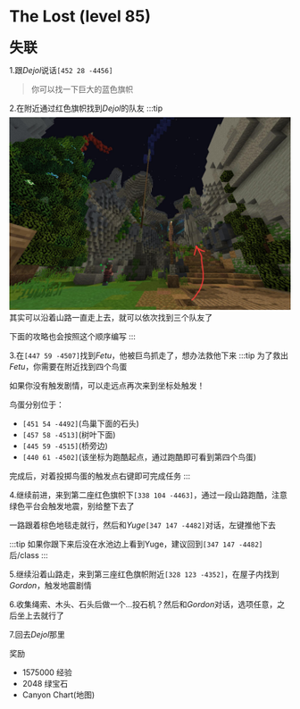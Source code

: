 # The Lost (level 85)
<span style="font-size: 25px;">**失联**</span>

1.跟*Dejol*说话`[452 28 -4456]`
>你可以找一下巨大的蓝色旗帜

2.在附近通过红色旗帜找到*Dejol*的队友
:::tip
![](/assets/img/lvl85-1.jpg)
其实可以沿着山路一直走上去，就可以依次找到三个队友了

下面的攻略也会按照这个顺序编写
:::

3.在`[447 59 -4507]`找到*Fetu*，他被巨鸟抓走了，想办法救他下来
:::tip
为了救出*Fetu*，你需要在附近找到四个鸟蛋

如果你没有触发剧情，可以走远点再次来到坐标处触发！

鸟蛋分别位于：
+ `[451 54 -4492]`(鸟巢下面的石头)
+ `[457 58 -4513]`(树叶下面)
+ `[445 59 -4515]`(桥旁边)
+ `[440 61 -4502]`(该坐标为跑酷起点，通过跑酷即可看到第四个鸟蛋)

完成后，对着投掷鸟蛋的触发点右键即可完成任务
:::

4.继续前进，来到第二座红色旗帜下`[338 104 -4463]`，通过一段山路跑酷，注意绿色平台会触发地震，别给整下去了

一路跟着棕色地毯走就行，然后和*Yuge*`[347 147 -4482]`对话，左键推他下去

:::tip
如果你跟下来后没在水池边上看到Yuge，建议回到`[347 147 -4482]`后/class
:::

5.继续沿着山路走，来到第三座红色旗帜附近`[328 123 -4352]`，在屋子内找到*Gordon*，触发地震剧情

6.收集绳索、木头、石头后做一个...投石机？然后和*Gordon*对话，选项任意，之后坐上去就行了

7.回去*Dejol*那里

奖励
+ 1575000 经验
+ 2048 绿宝石
+ Canyon Chart(地图)